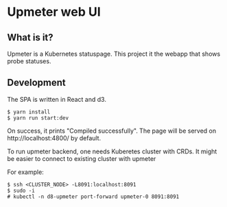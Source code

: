 # Upmeter web UI

## What is it?

Upmeter is a Kubernetes statuspage. This project it the webapp that shows probe statuses.

## Development

The SPA is written in React and d3.

```
$ yarn install
$ yarn run start:dev
```

On success, it prints  "Compiled successfully". The page will be served on http://localhost:4800/ by default.

To run upmeter backend, one needs Kuberetes cluster with CRDs. It might be easier to connect to existing cluster with
upmeter

For example:

```
$ ssh <CLUSTER_NODE> -L8091:localhost:8091
$ sudo -i
# kubectl -n d8-upmeter port-forward upmeter-0 8091:8091
```
